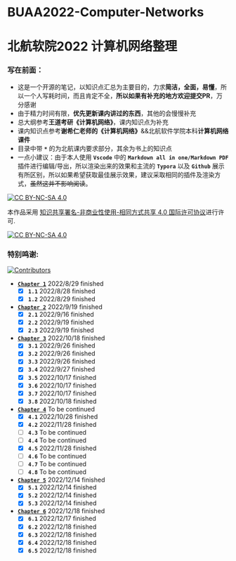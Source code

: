 # BUAA2022-Computer-Networks
# 北航软院2022 计算机网络整理

### 写在前面：
- 这是一个开源的笔记，以知识点汇总为主要目的，力求**简洁，全面，易懂**，所以一个人写耗时间，而且肯定不全，**所以如果有补充的地方欢迎提交PR**，万分感谢
- 由于精力时间有限，**优先更新课内讲过的东西**，其他的会慢慢补充
- 总大纲参考**王道考研《计算机网络》**，课内知识点为补充
- 课内知识点参考**谢希仁老师的《计算机网络》**&&北航软件学院本科**计算机网络课件**
- 目录中带 **`*`** 的为北航课内要求部分，其余为书上的知识点
- 一点小建议：由于本人使用 **`Vscode`** 中的 **`Markdown all in one/Markdown PDF`** 插件进行编辑/导出，所以渲染出来的效果和主流的 **`Typora`** 以及 **`Github`** 展示有所区别，所以如果希望获取最佳展示效果，建议采取相同的插件及渲染方式，~~虽然这并不影响阅读~~。


[![CC BY-NC-SA 4.0][cc-by-nc-sa-shield]][cc-by-nc-sa]

本作品采用
[知识共享署名-非商业性使用-相同方式共享 4.0 国际许可协议][cc-by-nc-sa]进行许可.

[![CC BY-NC-SA 4.0][cc-by-nc-sa-image]][cc-by-nc-sa]

[cc-by-nc-sa]: http://creativecommons.org/licenses/by-nc-sa/4.0/
[cc-by-nc-sa-image]: https://licensebuttons.net/l/by-nc-sa/4.0/88x31.png
[cc-by-nc-sa-shield]: https://img.shields.io/badge/License-CC%20BY--NC--SA%204.0-lightgrey.svg

### 特别鸣谢:
[![Contributors](https://contrib.rocks/image?repo=echo17666/BUAA2022-Computer-Networks)](https://github.com/echo17666/BUAA2022-Computer-Networks/graphs/contributors)

- <a href="https://github.com/echo17666/BUAA2022-Computer-Networks/blob/master/01 计算机网络体系结构/01 计算机网络体系结构.md">**`Chapter 1`**</a> 2022/8/29 finished
  - [x] **`1.1`** 2022/8/28 finished
  - [x] **`1.2`** 2022/8/29 finished
- <a href="https://github.com/echo17666/BUAA2022-Computer-Networks/blob/master/02 物理层/02 物理层.md">**`Chapter 2`**</a> 2022/9/19 finished
  - [x] **`2.1`** 2022/9/16 finished
  - [x] **`2.2`** 2022/9/19 finished
  - [x] **`2.3`** 2022/9/19 finished
- <a href="https://github.com/echo17666/BUAA2022-Computer-Networks/blob/master/03 数据链路层/03 数据链路层.md">**`Chapter 3`**</a> 2022/10/18 finished
  - [x] **`3.1`** 2022/9/26 finished
  - [x] **`3.2`** 2022/9/26 finished
  - [x] **`3.3`** 2022/9/26 finished
  - [x] **`3.4`** 2022/9/27 finished
  - [x] **`3.5`** 2022/10/17 finished
  - [x] **`3.6`** 2022/10/17 finished
  - [x] **`3.7`** 2022/10/17 finished
  - [x] **`3.8`** 2022/10/18 finished
- <a href="https://github.com/echo17666/BUAA2022-Computer-Networks/blob/master/04 网络层/04 网络层.md">**`Chapter 4`**</a> To be continued
  - [x] **`4.1`** 2022/10/28 finished
  - [x] **`4.2`** 2022/11/28 finished
  - [ ] **`4.3`** To be continued
  - [ ] **`4.4`** To be continued
  - [x] **`4.5`** 2022/11/28 finished
  - [ ] **`4.6`** To be continued
  - [ ] **`4.7`** To be continued
  - [ ] **`4.8`** To be continued
- <a href="https://github.com/echo17666/BUAA2022-Computer-Networks/blob/master/05 传输层/05 传输层.md">**`Chapter 5`**</a> 2022/12/14 finished
  - [x] **`5.1`** 2022/12/14 finished
  - [x] **`5.2`** 2022/12/14 finished
  - [x] **`5.3`** 2022/12/14 finished
- <a href="https://github.com/echo17666/BUAA2022-Computer-Networks/blob/master/06 应用层/06 应用层.md">**`Chapter 6`**</a> 2022/12/18 finished
  - [x] **`6.1`** 2022/12/17 finished
  - [x] **`6.2`** 2022/12/18 finished
  - [x] **`6.3`** 2022/12/18 finished
  - [x] **`6.4`** 2022/12/18 finished
  - [x] **`6.5`** 2022/12/18 finished
